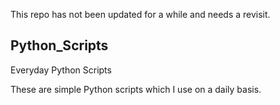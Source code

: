 This repo has not been updated for a while and needs a revisit.

## Python_Scripts

Everyday Python Scripts

These are simple Python scripts which I use on a daily basis.
